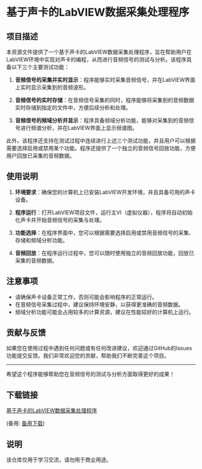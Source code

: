 # 基于声卡的LabVIEW数据采集处理程序

## 项目描述

本资源文件提供了一个基于声卡的LabVIEW数据采集处理程序，旨在帮助用户在LabVIEW环境中实现对声卡的编程，从而进行音频信号的测试与分析。该程序具备以下三个主要测试功能：

1. **音频信号的采集并实时显示**：程序能够实时采集音频信号，并在LabVIEW界面上实时显示采集到的音频波形。

2. **音频信号的实时存储**：在音频信号采集的同时，程序能够将采集到的音频数据实时存储到指定的文件中，方便后续分析和处理。

3. **音频信号的频域分析并显示**：程序具备频域分析功能，能够对采集到的音频信号进行频谱分析，并在LabVIEW界面上显示频谱图。

此外，该程序还支持在测试过程中连续进行上述三个测试功能，并且用户可以根据需要选择启用或禁用某个功能。程序还提供了一个独立的音频信号回放功能，方便用户回放已采集的音频数据。

## 使用说明

1. **环境要求**：确保您的计算机上已安装LabVIEW开发环境，并且具备可用的声卡设备。

2. **程序运行**：打开LabVIEW项目文件，运行主VI（虚拟仪器），程序将自动初始化声卡并开始音频信号的采集与处理。

3. **功能选择**：在程序界面中，您可以根据需要选择启用或禁用音频信号的采集、存储和频域分析功能。

4. **音频回放**：在程序运行过程中，您可以随时使用独立的音频回放功能，回放已采集的音频数据。

## 注意事项

- 请确保声卡设备正常工作，否则可能会影响程序的正常运行。
- 在音频信号采集过程中，建议保持环境安静，以获得更准确的音频数据。
- 频域分析功能可能会占用较多的计算资源，建议在性能较好的计算机上运行。

## 贡献与反馈

如果您在使用过程中遇到任何问题或有任何改进建议，欢迎通过GitHub的Issues功能提交反馈。我们非常欢迎您的贡献，帮助我们不断完善这个项目。

---

希望这个程序能够帮助您在音频信号的测试与分析方面取得更好的成果！

## 下载链接
[基于声卡的LabVIEW数据采集处理程序](https://pan.quark.cn/s/b4839d0cc310) 

(备用: [备用下载](https://pan.baidu.com/s/1GjXxkFm6hBlVkhTojC_pxg?pwd=1234))

## 说明

该仓库仅用于学习交流，请勿用于商业用途。
